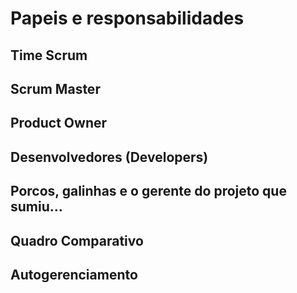 # Papeis e responsabilidades

## Time Scrum
## Scrum Master
## Product Owner
## Desenvolvedores (Developers)
## Porcos, galinhas e o gerente do projeto que sumiu...
## Quadro Comparativo
## Autogerenciamento
